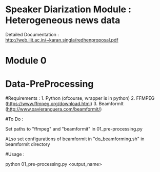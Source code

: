 # Speaker Diarization Module : Heterogeneous news data

Detailed Documentation : http://web.iiit.ac.in/~karan.singla/redhenproposal.pdf

# Module 0

# Data-PreProcessing

#Requirements :
     1. Python (ofcourse, wrapper is in python)
     2. FFMPEG (https://www.ffmpeg.org/download.html)
     3. BeamformIt (http://www.xavieranguera.com/beamformit/)

#To Do :

Set paths to "ffmpeg" and "beamformit" in 01_pre-processing.py

ALso set configurations of beamformit in "do_beamforming.sh" in beamformit directory

#Usage :

python 01_pre-processing.py <path-to-mp4-data> <output_name>

